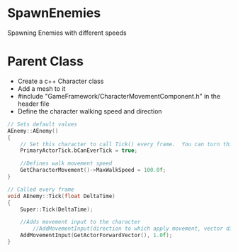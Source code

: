 # SpawnEnemies
Spawning Enemies with different speeds

# Parent Class
- Create a c++ Character class
- Add a mesh to it
- #include "GameFramework/CharacterMovementComponent.h" in the header file
- Define the character walking speed and direction
```cpp
// Sets default values
AEnemy::AEnemy()
{
 	// Set this character to call Tick() every frame.  You can turn this off to improve performance if you don't need it.
	PrimaryActorTick.bCanEverTick = true;

	//Defines walk movement speed
	GetCharacterMovement()->MaxWalkSpeed = 100.0f;
}

// Called every frame
void AEnemy::Tick(float DeltaTime)
{
	Super::Tick(DeltaTime);

	//Adds movement input to the character 
		//AddMovementInput(direction to which apply movement, vector direction in float - if -1 goes back, if +1 goes forward)
	AddMovementInput(GetActorForwardVector(), 1.0f);
}
```
